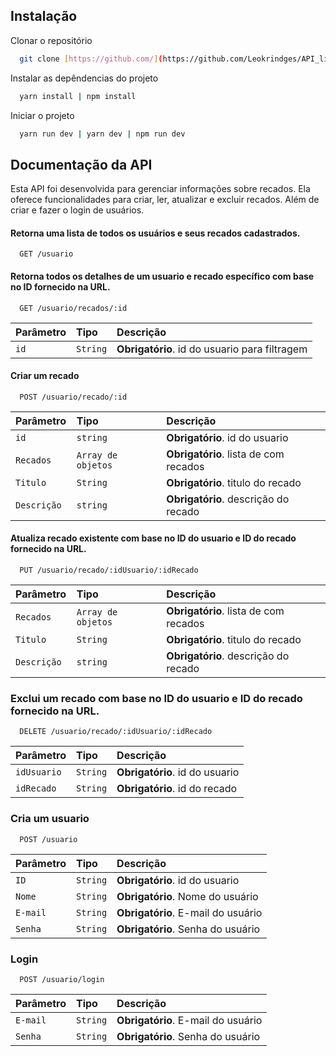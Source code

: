 ## Instalação

Clonar o repositório

```bash
  git clone [https://github.com/](https://github.com/Leokrindges/API_lista_de_recados)
```

Instalar as depêndencias do projeto

```bash
  yarn install | npm install
```

Iniciar o projeto

```bash
  yarn run dev | yarn dev | npm run dev
```

## Documentação da API

Esta API foi desenvolvida para gerenciar informações sobre recados. Ela oferece funcionalidades para criar, ler, atualizar e excluir recados.
Além de criar e fazer o login de usuários.


#### Retorna uma lista de todos os usuários e seus recados cadastrados.

```http
  GET /usuario
```


#### Retorna todos os detalhes de um usuario e recado específico com base no ID fornecido na URL.

```http
  GET /usuario/recados/:id
```

| Parâmetro   | Tipo       | Descrição                           |
| :---------- | :--------- | :---------------------------------- |
| `id` | `String` | **Obrigatório**. id do usuario para filtragem




#### Criar um recado

```http
  POST /usuario/recado/:id
```

| Parâmetro   | Tipo               | Descrição                                   |
| :---------- | :----------------- | :------------------------------------------ |
| `id`        | `string`           | **Obrigatório**. id do usuario |
| `Recados`   | `Array de objetos` | **Obrigatório**. lista de com recados |
| `Titulo`       | `String`           | **Obrigatório**. titulo do recado |
| `Descrição `      | `string`           | **Obrigatório**. descrição do recado |




#### Atualiza recado existente com base no ID do usuario e ID do recado fornecido na URL.

```http
  PUT /usuario/recado/:idUsuario/:idRecado
```

| Parâmetro   | Tipo               | Descrição                                   |
| :---------- | :----------------- | :------------------------------------------ |
| `Recados`   | `Array de objetos` | **Obrigatório**. lista de com recados |
| `Titulo`       | `String`           | **Obrigatório**. titulo do recado |
| `Descrição `      | `string`           | **Obrigatório**. descrição do recado |



### Exclui um recado com base no ID do usuario e ID do recado fornecido na URL.
```http
  DELETE /usuario/recado/:idUsuario/:idRecado
```

| Parâmetro   | Tipo       | Descrição                                   |
| :---------- | :--------- | :------------------------------------------ |
| `idUsuario`      | `String` | **Obrigatório**. id do usuario |
| `idRecado`      | `String` | **Obrigatório**. id do recado |



### Cria um usuario
```http
  POST /usuario
```

| Parâmetro   | Tipo       | Descrição                                   |
| :---------- | :--------- | :------------------------------------------ |
| `ID`      | `String` | **Obrigatório**. id do usuario |
| `Nome`      | `String` | **Obrigatório**. Nome do usuário |
| `E-mail`      | `String` | **Obrigatório**. E-mail do usuário |
| `Senha`      | `String` | **Obrigatório**. Senha do usuário |


### Login
```http
  POST /usuario/login
```

| Parâmetro   | Tipo       | Descrição                                   |
| :---------- | :--------- | :------------------------------------------ |
| `E-mail`      | `String` | **Obrigatório**. E-mail do usuário |
| `Senha`      | `String` | **Obrigatório**. Senha do usuário |





